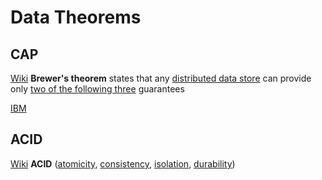 # Data Theorems

## CAP

[Wiki](https://en.wikipedia.org/wiki/CAP_theorem)
**Brewer's theorem** states that any [distributed data store](https://en.wikipedia.org/wiki/Distributed_data_store "Distributed data store") can provide only [two of the following three](https://en.wikipedia.org/wiki/Trilemma "Trilemma") guarantees

[IBM](https://www.ibm.com/topics/cap-theorem) 

## ACID

[Wiki](https://en.wikipedia.org/wiki/ACID)
**ACID** ([atomicity](https://en.wikipedia.org/wiki/Atomicity_(database_systems) "Atomicity (database systems)"), [consistency](https://en.wikipedia.org/wiki/Consistency_(database_systems) "Consistency (database systems)"), [isolation](https://en.wikipedia.org/wiki/Isolation_(database_systems) "Isolation (database systems)"), [durability](https://en.wikipedia.org/wiki/Durability_(database_systems) "Durability (database systems)"))
